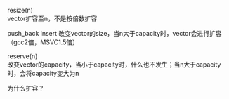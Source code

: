 resize(n)  
vector扩容至n，不是按倍数扩容


push_back    insert
改变vector的size，当n大于capacity时，vector会进行扩容（gcc2倍，MSVC1.5倍）


reserve(n)   
改变vector的capacity，当小于capacity时，什么也不发生；当n大于capacity时，会将capacity变大为n



为什么扩容？
